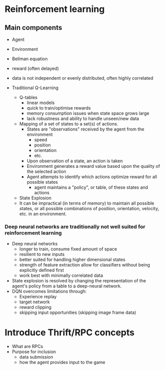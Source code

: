 # Reinforcement learning
## Main components
  - Agent
  - Environment
  - Bellman equation
  - reward (often delayed)
  - data is not independent or evenly distributed, often highly correlated

- Traditional Q-Learning
  - Q-tables
    - linear models
    - quick to train/optimise rewards
    - memory consumption issues when state space grows large
    - lack robustness and ability to handle unseen/new data
  - Mapping of a set of states to a set(s) of actions.
    - States are "observations" received by the agent from the environment
      - speed
      - position
      - orientation
      - etc.
    - Upon observation of a state, an action is taken
    - Environment generates a reward value based upon the quality of the selected action
    - Agent attempts to identify which actions optimize reward for all possible states
      - agent maintains a "policy", or table, of these states and actions
  -  State Explosion
    - It can be impractical (in terms of memory) to maintain all possible states, or all possible combinations of position, orientation, velocity, etc. in an environment.





### Deep neural networks are traditionally not well suited for reinforcement learning
- Deep neural networks
  - longer to train, consume fixed amount of space
  - resilient to new inputs
  - better suited for handling higher dimensional states
  - strength of feature extraction allow for classifiers without being explicitly defined first
  - work best with minimally correlated data
- State explosion is resolved by changing the representation of the agent's policy from a table to a deep-neural network.
- DQN overcomes limitations through:
  - Experience replay
  - target network
  - reward clipping
  - skipping input opportunities (skipping image frame data)


# Introduce Thrift/RPC concepts
  - What are RPCs
  - Purpose for inclusion
    - data submission
    - how the agent provides input to the game

